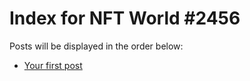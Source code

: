# Index for NFT World #2456
Posts will be displayed in the order below:

- [Your first post](./001-first.md)

